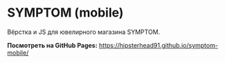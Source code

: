 # SYMPTOM (mobile)

Вёрстка и JS для ювелирного магазина SYMPTOM.

**Посмотреть на GitHub Pages:** https://hipsterhead91.github.io/symptom-mobile/